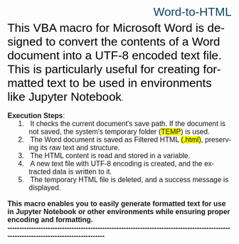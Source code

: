 # Word-to-HTML
<html>

<head>
<meta http-equiv=Content-Type content="text/html; charset=utf-8">
<meta name=Generator content="Microsoft Word 15 (filtered)">
<style>
<!--
 /* Font Definitions */
 @font-face
	{font-family:"Cambria Math";
	panose-1:2 4 5 3 5 4 6 3 2 4;}
@font-face
	{font-family:Calibri;
	panose-1:2 15 5 2 2 2 4 3 2 4;}
@font-face
	{font-family:Aptos;}
@font-face
	{font-family:"Aptos Display";}
 /* Style Definitions */
 h1
	{mso-style-link:"Heading 1 Char";
	margin-top:18.0pt;
	margin-right:0cm;
	margin-bottom:4.0pt;
	margin-left:0cm;
	text-align:right;
	line-height:115%;
	page-break-after:avoid;
	direction:rtl;
	unicode-bidi:embed;
	font-size:20.0pt;
	font-family:"Aptos Display",sans-serif;
	color:#0F4761;
	font-weight:normal;}
p.MsoNoSpacing, li.MsoNoSpacing, div.MsoNoSpacing
	{margin:0cm;
	text-align:right;
	direction:rtl;
	unicode-bidi:embed;
	font-size:12.0pt;
	font-family:"Aptos",sans-serif;}
span.Heading1Char
	{mso-style-name:"Heading 1 Char";
	mso-style-link:"Heading 1";
	font-family:"Aptos Display",sans-serif;
	color:#0F4761;}
.MsoChpDefault
	{font-size:12.0pt;}
.MsoPapDefault
	{margin-bottom:8.0pt;
	line-height:115%;}
@page WordSection1
	{size:595.3pt 841.9pt;
	margin:36.0pt 36.0pt 36.0pt 36.0pt;}
div.WordSection1
	{page:WordSection1;}
 /* List Definitions */
 ol
	{margin-bottom:0cm;}
ul
	{margin-bottom:0cm;}
-->
</style>

</head>

<body lang=EN-US style='word-wrap:break-word'>

<div class=WordSection1 dir=RTL>

<p class=MsoNoSpacing dir=LTR style='text-align:left;direction:ltr;unicode-bidi:
embed'><span class=Heading1Char><span style='font-size:20.0pt;color:black'>This
VBA macro for Microsoft Word is designed to convert the contents of a Word
document into a UTF-8 encoded text file. This is particularly useful for
creating formatted text to be used in environments like Jupyter Notebook</span></span><span
dir=RTL></span><span lang=FA dir=RTL style='font-family:"Arial",sans-serif'><span
dir=RTL></span>.</span></p>

<p class=MsoNoSpacing dir=LTR style='text-align:left;direction:ltr;unicode-bidi:
embed'>&nbsp;</p>

<p class=MsoNoSpacing dir=LTR style='text-align:left;direction:ltr;unicode-bidi:
embed'><b>Execution Steps</b><span dir=RTL></span><span lang=FA dir=RTL
style='font-family:"Arial",sans-serif'><span dir=RTL></span>:</span></p>

<p class=MsoNoSpacing dir=LTR style='margin-left:36.0pt;text-align:left;
text-indent:-18.0pt;direction:ltr;unicode-bidi:embed'>1.<span style='font:7.0pt "Times New Roman"'>&nbsp;&nbsp;&nbsp;&nbsp;&nbsp;
</span><span dir=LTR></span>It checks the current document's save path. If the
document is not saved, the system's temporary folder (<span style='background:
yellow'>TEMP</span>) is used<span dir=RTL></span><span lang=FA dir=RTL
style='font-family:"Arial",sans-serif'><span dir=RTL></span>.</span></p>

<p class=MsoNoSpacing dir=LTR style='margin-left:36.0pt;text-align:left;
text-indent:-18.0pt;direction:ltr;unicode-bidi:embed'>2.<span style='font:7.0pt "Times New Roman"'>&nbsp;&nbsp;&nbsp;&nbsp;&nbsp;
</span><span dir=LTR></span>The Word document is saved as Filtered HTML <span
style='background:yellow'>(.html)</span>, preserving its raw text and structure<span
dir=RTL></span><span lang=FA dir=RTL style='font-family:"Arial",sans-serif'><span
dir=RTL></span>.</span></p>

<p class=MsoNoSpacing dir=LTR style='margin-left:36.0pt;text-align:left;
text-indent:-18.0pt;direction:ltr;unicode-bidi:embed'>3.<span style='font:7.0pt "Times New Roman"'>&nbsp;&nbsp;&nbsp;&nbsp;&nbsp;
</span><span dir=LTR></span>The HTML content is read and stored in a variable<span
dir=RTL></span><span lang=FA dir=RTL style='font-family:"Arial",sans-serif'><span
dir=RTL></span>.</span></p>

<p class=MsoNoSpacing dir=LTR style='margin-left:36.0pt;text-align:left;
text-indent:-18.0pt;direction:ltr;unicode-bidi:embed'>4.<span style='font:7.0pt "Times New Roman"'>&nbsp;&nbsp;&nbsp;&nbsp;&nbsp;
</span><span dir=LTR></span>A new text file with UTF-8 encoding is created, and
the extracted data is written to it<span dir=RTL></span><span lang=FA dir=RTL
style='font-family:"Arial",sans-serif'><span dir=RTL></span>.</span></p>

<p class=MsoNoSpacing dir=LTR style='margin-left:36.0pt;text-align:left;
text-indent:-18.0pt;direction:ltr;unicode-bidi:embed'>5.<span style='font:7.0pt "Times New Roman"'>&nbsp;&nbsp;&nbsp;&nbsp;&nbsp;
</span><span dir=LTR></span>The temporary HTML file is deleted, and a success
message is displayed<span dir=RTL></span><span lang=FA dir=RTL
style='font-family:"Arial",sans-serif'><span dir=RTL></span>.</span></p>

<p class=MsoNoSpacing dir=LTR style='text-align:left;direction:ltr;unicode-bidi:
embed'><b>&nbsp;</b></p>

<p class=MsoNoSpacing dir=LTR style='text-align:left;direction:ltr;unicode-bidi:
embed'><b>This macro enables you to easily generate formatted text for use in
Jupyter Notebook or other environments while ensuring proper encoding and
formatting.</b></p>

<p class=MsoNoSpacing dir=LTR style='text-align:left;direction:ltr;unicode-bidi:
embed'><b>---------------------------------------------------------------------------------------------------------------------------------------</b></p>

<p class=MsoNoSpacing dir=RTL><b><span lang=FA style='font-family:"Calibri",sans-serif'>&nbsp;</span></b></p>

</div>

</body>

</html>

